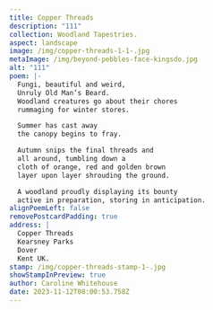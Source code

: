 ```yaml
---
title: Copper Threads
description: "111"
collection: Woodland Tapestries.
aspect: landscape
image: /img/copper-threads-1-1-.jpg
metaImage: /img/beyond-pebbles-face-kingsdo.jpg
alt: "111"
poem: |-
  Fungi, beautiful and weird, 
  Unruly Old Man’s Beard.
  Woodland creatures go about their chores 
  rummaging for winter stores.

  Summer has cast away
  the canopy begins to fray.

  Autumn snips the final threads and
  all around, tumbling down a 
  cloth of orange, red and golden brown
  layer upon layer shrouding the ground.

  A woodland proudly displaying its bounty
  active in preparation, storing in anticipation.
alignPoemLeft: false
removePostcardPadding: true
address: |
  Copper Threads
  Kearsney Parks
  Dover
  Kent UK.
stamp: /img/copper-threads-stamp-1-.jpg
showStampInPreview: true
author: Caroline Whitehouse
date: 2023-11-12T08:00:53.758Z
---
```


